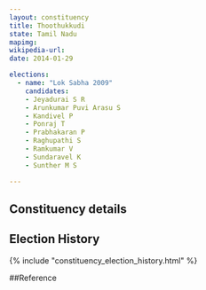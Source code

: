 ```yaml
---
layout: constituency
title: Thoothukkudi
state: Tamil Nadu
mapimg: 
wikipedia-url: 
date: 2014-01-29

elections: 
  - name: "Lok Sabha 2009"
    candidates: 
    - Jeyadurai S R 
    - Arunkumar Puvi Arasu S 
    - Kandivel P 
    - Ponraj T 
    - Prabhakaran P 
    - Raghupathi S 
    - Ramkumar V 
    - Sundaravel K 
    - Sunther M S 

---
```

## Constituency details


## Election History
{% include "constituency_election_history.html" %}

##Reference
